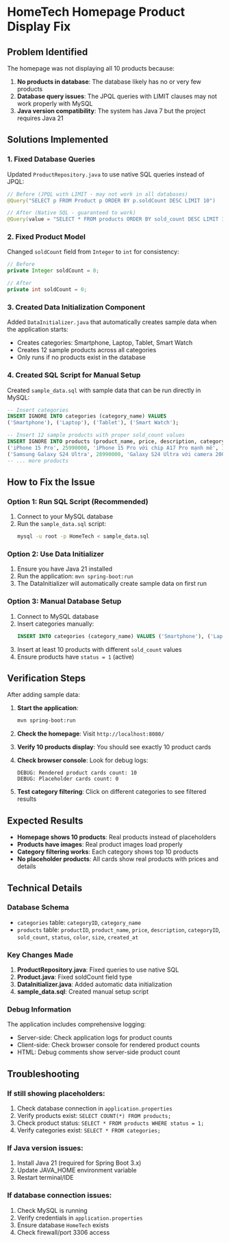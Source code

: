 # HomeTech Homepage Product Display Fix

## Problem Identified
The homepage was not displaying all 10 products because:
1. **No products in database**: The database likely has no or very few products
2. **Database query issues**: The JPQL queries with LIMIT clauses may not work properly with MySQL
3. **Java version compatibility**: The system has Java 7 but the project requires Java 21

## Solutions Implemented

### 1. Fixed Database Queries
Updated `ProductRepository.java` to use native SQL queries instead of JPQL:

```java
// Before (JPQL with LIMIT - may not work in all databases)
@Query("SELECT p FROM Product p ORDER BY p.soldCount DESC LIMIT 10")

// After (Native SQL - guaranteed to work)
@Query(value = "SELECT * FROM products ORDER BY sold_count DESC LIMIT 10", nativeQuery = true)
```

### 2. Fixed Product Model
Changed `soldCount` field from `Integer` to `int` for consistency:

```java
// Before
private Integer soldCount = 0;

// After  
private int soldCount = 0;
```

### 3. Created Data Initialization Component
Added `DataInitializer.java` that automatically creates sample data when the application starts:
- Creates categories: Smartphone, Laptop, Tablet, Smart Watch
- Creates 12 sample products across all categories
- Only runs if no products exist in the database

### 4. Created SQL Script for Manual Setup
Created `sample_data.sql` with sample data that can be run directly in MySQL:

```sql
-- Insert categories
INSERT IGNORE INTO categories (category_name) VALUES 
('Smartphone'), ('Laptop'), ('Tablet'), ('Smart Watch');

-- Insert 12 sample products with proper sold_count values
INSERT IGNORE INTO products (product_name, price, description, categoryID, sold_count, status, color, size, created_at) VALUES
('iPhone 15 Pro', 25990000, 'iPhone 15 Pro với chip A17 Pro mạnh mẽ', 1, 150, 1, 'Black', 0, NOW()),
('Samsung Galaxy S24 Ultra', 28990000, 'Galaxy S24 Ultra với camera 200MP', 1, 120, 1, 'Black', 0, NOW()),
-- ... more products
```

## How to Fix the Issue

### Option 1: Run SQL Script (Recommended)
1. Connect to your MySQL database
2. Run the `sample_data.sql` script:
   ```bash
   mysql -u root -p HomeTech < sample_data.sql
   ```

### Option 2: Use Data Initializer
1. Ensure you have Java 21 installed
2. Run the application: `mvn spring-boot:run`
3. The DataInitializer will automatically create sample data on first run

### Option 3: Manual Database Setup
1. Connect to MySQL database
2. Insert categories manually:
   ```sql
   INSERT INTO categories (category_name) VALUES ('Smartphone'), ('Laptop'), ('Tablet'), ('Smart Watch');
   ```
3. Insert at least 10 products with different `sold_count` values
4. Ensure products have `status = 1` (active)

## Verification Steps

After adding sample data:

1. **Start the application**:
   ```bash
   mvn spring-boot:run
   ```

2. **Check the homepage**: Visit `http://localhost:8080/`

3. **Verify 10 products display**: You should see exactly 10 product cards

4. **Check browser console**: Look for debug logs:
   ```
   DEBUG: Rendered product cards count: 10
   DEBUG: Placeholder cards count: 0
   ```

5. **Test category filtering**: Click on different categories to see filtered results

## Expected Results

- **Homepage shows 10 products**: Real products instead of placeholders
- **Products have images**: Real product images load properly  
- **Category filtering works**: Each category shows top 10 products
- **No placeholder products**: All cards show real products with prices and details

## Technical Details

### Database Schema
- `categories` table: `categoryID`, `category_name`
- `products` table: `productID`, `product_name`, `price`, `description`, `categoryID`, `sold_count`, `status`, `color`, `size`, `created_at`

### Key Changes Made
1. **ProductRepository.java**: Fixed queries to use native SQL
2. **Product.java**: Fixed soldCount field type
3. **DataInitializer.java**: Added automatic data initialization
4. **sample_data.sql**: Created manual setup script

### Debug Information
The application includes comprehensive logging:
- Server-side: Check application logs for product counts
- Client-side: Check browser console for rendered product counts
- HTML: Debug comments show server-side product count

## Troubleshooting

### If still showing placeholders:
1. Check database connection in `application.properties`
2. Verify products exist: `SELECT COUNT(*) FROM products;`
3. Check product status: `SELECT * FROM products WHERE status = 1;`
4. Verify categories exist: `SELECT * FROM categories;`

### If Java version issues:
1. Install Java 21 (required for Spring Boot 3.x)
2. Update JAVA_HOME environment variable
3. Restart terminal/IDE

### If database connection issues:
1. Check MySQL is running
2. Verify credentials in `application.properties`
3. Ensure database `HomeTech` exists
4. Check firewall/port 3306 access

